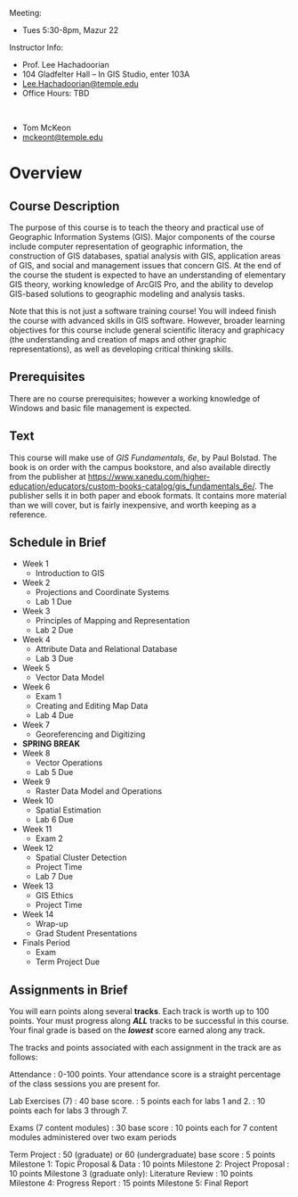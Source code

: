 Meeting:

* Tues 5:30-8pm, Mazur 22

Instructor Info:

* Prof. Lee Hachadoorian
* 104 Gladfelter Hall – In GIS Studio, enter 103A
* [Lee.Hachadoorian@temple.edu](mailto:Lee.Hachadoorian@temple.edu)
* Office Hours: TBD

&nbsp;

* Tom McKeon
* [mckeont@temple.edu](mckeont@temple.edu)

# Overview

## Course Description

The purpose of this course is to teach the theory and practical use of Geographic Information Systems (GIS).  Major components of the course include computer representation of geographic information, the construction of GIS databases, spatial analysis with GIS, application areas of GIS, and social and management issues that concern GIS.  At the end of the course the student is expected to have an understanding of elementary GIS theory, working knowledge of ArcGIS Pro, and the ability to develop GIS-based solutions to geographic modeling and analysis tasks.

Note that this is not just a software training course! You will indeed finish the course with advanced skills in GIS software. However, broader learning objectives for this course include general scientific literacy and graphicacy (the understanding and creation of maps and other graphic representations), as well as developing critical thinking skills.

## Prerequisites

There are no course prerequisites; however a working knowledge of Windows and basic file management is expected.

## Text

This course will make use of *GIS Fundamentals, 6e*, by Paul Bolstad. The book is on order with the campus bookstore, and also available directly from the publisher at <https://www.xanedu.com/higher-education/educators/custom-books-catalog/gis_fundamentals_6e/>. The publisher sells it in both paper and ebook formats. It contains more material than we will cover, but is fairly inexpensive, and worth keeping as a reference.

## Schedule in Brief

* Week 1
    * Introduction to GIS
* Week 2
    * Projections and Coordinate Systems
    * Lab 1 Due
* Week 3
    * Principles of Mapping and Representation
    * Lab 2 Due
* Week 4
    * Attribute Data and Relational Database
    * Lab 3 Due
* Week 5
    * Vector Data Model
* Week 6
    * Exam 1
    * Creating and Editing Map Data
    * Lab 4 Due
* Week 7
    * Georeferencing and Digitizing
* **SPRING BREAK**
* Week 8
    * Vector Operations
    * Lab 5 Due
* Week 9
    * Raster Data Model and Operations
* Week 10
    * Spatial Estimation
    * Lab 6 Due
* Week 11
    * Exam 2
* Week 12
    * Spatial Cluster Detection
    * Project Time
    * Lab 7 Due
* Week 13
    * GIS Ethics
    * Project Time
* Week 14
    * Wrap-up
    * Grad Student Presentations
* Finals Period
    * Exam
    * Term Project Due

## Assignments in Brief

You will earn points along several **tracks**. Each track is worth up to 100 points. Your must progress along ***ALL*** tracks to be successful in this course. Your final grade is based on the ***lowest*** score earned along any track.

The tracks and points associated with each assignment in the track are as follows:

Attendance
: 0-100 points. Your attendance score is a straight percentage of the class sessions you are present for.

Lab Exercises (7)
: 40 base score.
: 5 points each for labs 1 and 2.
: 10 points each for labs 3 through 7.

Exams (7 content modules)
: 30 base score
: 10 points each for 7 content modules administered over two exam periods

Term Project
: 50 (graduate) or 60 (undergraduate) base score
: 5 points Milestone 1: Topic Proposal & Data
: 10 points Milestone 2: Project Proposal
: 10 points Milestone 3 (graduate only): Literature Review
: 10 points Milestone 4: Progress Report
: 15 points Milestone 5: Final Report

